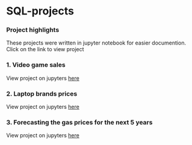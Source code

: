 # SQL-projects

### Project highlights
These projects were written in jupyter notebook for easier documention. Click on the link to view project

### 1. Video game sales
View project on jupyters [here](https://github.com/aminbasiran/SQL-projects/blob/main/cleaned_vgsales.ipynb)

### 2. Laptop brands prices
View project on jupyters [here](https://github.com/aminbasiran/SQL-projects/blob/main/laptop.ipynb)

### 3. Forecasting the gas prices for the next 5 years
View project on jupyters [here](https://github.com/aminbasiran/SQL-projects/blob/main/Gas-prices.ipynb)

